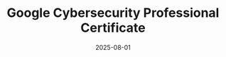 ---
title: "Google Cybersecurity Professional Certificate"
title_es: "Certificado Profesional de Ciberseguridad de Google"
issuer: "Google"
issuer_es: "Google"
date: "2025-08-01"
category: "Cybersecurity"
category_es: "Ciberseguridad"
type: "professional-certificate"
type_es: "certificado-profesional"
credential_id: "F3BQT9HBLMID"
credential_url: "https://www.coursera.org/account/accomplishments/specialization/F3BQT9HBLMID"
pdf_url: "/certificates/pdf/Google_Cybersecurity_Professional_Certificate.pdf"
image: "/certificates/img/Google_Cybersecurity_Professional_Certificate.webp"
description: "This 9-course Professional Certificate, developed by Google, prepares learners for an entry-level role as a cybersecurity analyst. It covers essential skills and knowledge, including networking, Linux, SQL, Python, security frameworks, threat detection, incident response, and the use of industry tools like SIEM and IDS."
description_es: "Este Certificado Profesional de 9 cursos, desarrollado por Google, prepara a los estudiantes para un puesto de nivel inicial como analista de ciberseguridad. Cubre habilidades y conocimientos esenciales, incluyendo redes, Linux, SQL, Python, marcos de seguridad, detección de amenazas, respuesta a incidentes y el uso de herramientas estándar de la industria como SIEM e IDS."
skills: ["Cybersecurity","Network Security","Incident Response","Threat Detection","Vulnerability Management","Linux","SQL","Python Programming","SIEM","Intrusion Detection Systems (IDS)","Security Hardening","Threat Modeling"]
featured: true
duration: "6 months"
duration_es: "6 meses"
study_hours: "6 months (at 7 hours/week)"
study_hours_es: "6 meses (a 7 horas/semana)"
content_covered: [
  "Foundations of Cybersecurity",
  "Play It Safe: Manage Security Risks",
  "Connect and Protect: Networks and Network Security",
  "Tools of the Trade: Linux and SQL",
  "Assets, Threats, and Vulnerabilities",
  "Sound the Alarm: Detection and Response",
  "Automate Cybersecurity Tasks with Python",
  "Put It to Work: Prepare for Cybersecurity Jobs",
  "Capstone Project (Applied Learning)"
]
content_covered_es: [
  "Fundamentos de Ciberseguridad",
  "Juega Seguro: Gestiona Riesgos de Seguridad",
  "Conecta y Protege: Redes y Seguridad de Redes",
  "Herramientas Esenciales: Linux y SQL",
  "Activos, Amenazas y Vulnerabilidades",
  "Haz Sonar la Alarma: Detección y Respuesta",
  "Automatiza Tareas de Ciberseguridad con Python",
  "Ponlo en Práctica: Prepárate para Empleos en Ciberseguridad",
  "Proyecto Final (Aprendizaje Aplicado)"
]
learning_outcomes: [
  "Identify common risks, threats, and vulnerabilities, and techniques to mitigate them.",
  "Secure networks, devices, and data using Linux, SQL, and industry-standard tools.",
  "Implement security frameworks, including the CIA triad and the NIST Cybersecurity Framework.",
  "Monitor, analyze, and detect threats using SIEM and IDS tools.",
  "Write Python scripts to automate security tasks.",
  "Prepare for entry-level cybersecurity roles, including Security Analyst and SOC Analyst."
]
learning_outcomes_es: [
  "Identificar riesgos, amenazas y vulnerabilidades comunes, y técnicas para mitigarlos.",
  "Asegurar redes, dispositivos y datos usando Linux, SQL y herramientas estándar de la industria.",
  "Implementar marcos de seguridad, incluidos el triada CIA y el Marco de Ciberseguridad de NIST.",
  "Monitorizar, analizar y detectar amenazas utilizando herramientas SIEM e IDS.",
  "Escribir scripts de Python para automatizar tareas de seguridad.",
  "Prepararse para roles de ciberseguridad de nivel inicial, como Analista de Seguridad y Analista de SOC."
]
---